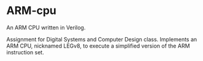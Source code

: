 # ARM-cpu
An ARM CPU written in Verilog.

Assignment for Digital Systems and Computer Design class. Implements an ARM CPU, nicknamed LEGv8, to execute a simplified version of the ARM instruction set.
